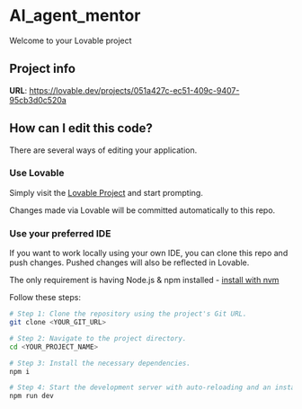 # AI_agent_mentor

Welcome to your Lovable project

## Project info

**URL**: https://lovable.dev/projects/051a427c-ec51-409c-9407-95cb3d0c520a

## How can I edit this code?

There are several ways of editing your application.

### Use Lovable

Simply visit the [Lovable Project](https://lovable.dev/projects/051a427c-ec51-409c-9407-95cb3d0c520a) and start prompting.

Changes made via Lovable will be committed automatically to this repo.

### Use your preferred IDE

If you want to work locally using your own IDE, you can clone this repo and push changes. Pushed changes will also be reflected in Lovable.

The only requirement is having Node.js & npm installed - [install with nvm](https://github.com/nvm-sh/nvm#installing-and-updating)

Follow these steps:

```sh
# Step 1: Clone the repository using the project's Git URL.
git clone <YOUR_GIT_URL>

# Step 2: Navigate to the project directory.
cd <YOUR_PROJECT_NAME>

# Step 3: Install the necessary dependencies.
npm i

# Step 4: Start the development server with auto-reloading and an instant preview.
npm run dev
